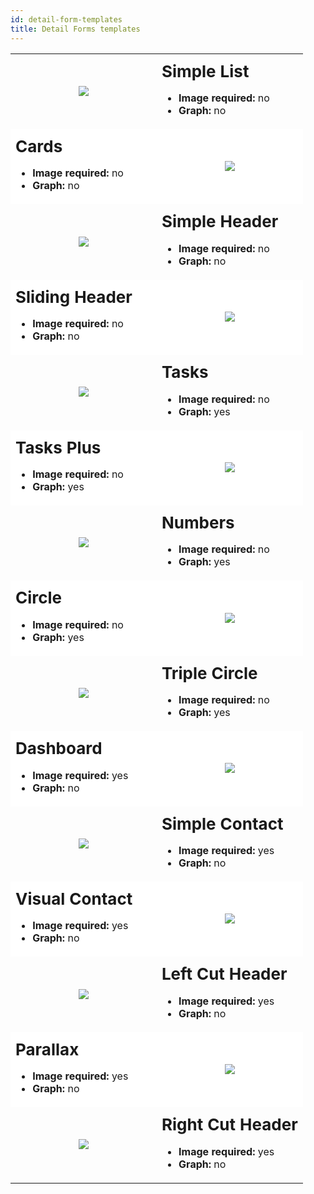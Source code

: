 ```yaml
---
id: detail-form-templates
title: Detail Forms templates
---
```


<div style="height: auto;">
<table>
<col width="50%">
<col width="50%">
<tr>
	<td style="height: auto; vertical-align: middle;text-align: center; border-color: #FFFFFF">
	<img style="max-height: 750px" src="../assets/en/templates/Simple-List-Detail-form.gif"/>
	</td>
	<td style="height: auto; vertical-align: middle;border-color: #FFFFFF">
	<h1 style="margin-top: 10px; font-size:26px">Simple List</h1>
	<ul style="font-size:16px">
	<li><strong>Image required:</strong> no</li>
	<li><strong>Graph:</strong> no</li></ul>
	</td>
	</tr>
<tr>
	<td style="height: auto; vertical-align: middle;border-color: #FFFFFF;background-color: #FFFFFF">
	<h1 style="margin-top: 10px; font-size:26px">Cards</h1>
	<ul style="font-size:16px">
	<li><strong>Image required:</strong> no</li>
	<li><strong>Graph:</strong> no</li></ul>
	</td>
	<td style="height: auto; vertical-align: middle;text-align: center; border-color: #FFFFFF;background-color: #FFFFFF">
	<img style="max-height: 750px" src="../assets/en/templates/Cards-Detail-form.gif"/>
	</td>
	</tr>
<tr>
	<td style="height: auto; vertical-align: middle;text-align: center; border-color: #FFFFFF">
	<img style="max-height: 750px" src="../assets/en/templates/Simple-Header-Detail-form.gif"/>
	</td>
	<td style="height: auto; vertical-align: middle;border-color: #FFFFFF">
	<h1 style="margin-top: 10px; font-size:26px">Simple Header</h1>
	<ul style="font-size:16px">
	<li><strong>Image required:</strong> no</li>
	<li><strong>Graph:</strong> no</li></ul>
	</td>
	</tr>
<tr>
	<td style="height: auto; vertical-align: middle;border-color: #FFFFFF;background-color: #FFFFFF">
	<h1 style="margin-top: 10px; font-size:26px">Sliding Header</h1>
	<ul style="font-size:16px">
	<li><strong>Image required:</strong> no</li>
	<li><strong>Graph:</strong> no</li></ul>
	</td>
	<td style="height: auto; vertical-align: middle;text-align: center; border-color: #FFFFFF;background-color: #FFFFFF">
	<img style="max-height: 750px" src="../assets/en/templates/Sliding-Header-Detail-form.gif"/>
	</td>
	</tr>
<tr>
	<td style="height: auto; vertical-align: middle;text-align: center; border-color: #FFFFFF">
	<img style="max-height: 750px" src="../assets/en/templates/Tasks-Detail-form.gif"/>
	</td>
	<td style="height: auto; vertical-align: middle;border-color: #FFFFFF">
	<h1 style="margin-top: 10px; font-size:26px">Tasks</h1>
	<ul style="font-size:16px">
	<li><strong>Image required:</strong> no</li>
	<li><strong>Graph:</strong> yes</li></ul>
	</td>
	</tr>
<tr>
	<td style="height: auto; vertical-align: middle;border-color: #FFFFFF;background-color: #FFFFFF">
	<h1 style="margin-top: 10px; font-size:26px">Tasks Plus</h1>
	<ul style="font-size:16px">
	<li><strong>Image required:</strong> no</li>
	<li><strong>Graph:</strong> yes</li></ul>
	</td>
	<td style="height: auto; vertical-align: middle;text-align: center; border-color: #FFFFFF;background-color: #FFFFFF">
	<img style="max-height: 750px" src="../assets/en/templates/Tasks-Plus-Detail-form.gif"/>
	</td>
	</tr>
<tr>
	<td style="height: auto; vertical-align: middle;text-align: center; border-color: #FFFFFF">
	<img style="max-height: 750px" src="../assets/en/templates/Numbers-Detail-form.gif"/>
	</td>
	<td style="height: auto; vertical-align: middle;border-color: #FFFFFF">
	<h1 style="margin-top: 10px; font-size:26px">Numbers</h1>
	<ul style="font-size:16px">
	<li><strong>Image required:</strong> no</li>
	<li><strong>Graph:</strong> yes</li></ul>
	</td>
	</tr>
<tr>
	<td style="height: auto; vertical-align: middle;border-color: #FFFFFF;background-color: #FFFFFF">
	<h1 style="margin-top: 10px; font-size:26px">Circle</h1>
	<ul style="font-size:16px">
	<li><strong>Image required:</strong> no</li>
	<li><strong>Graph:</strong> yes</li></ul>
	</td>
	<td style="height: auto; vertical-align: middle;text-align: center; border-color: #FFFFFF;background-color: #FFFFFF">
	<img style="max-height: 750px" src="../assets/en/templates/Circle-Detail-form.gif"/>
	</td>
	</tr>
<tr>
	<td style="height: auto; vertical-align: middle;text-align: center; border-color: #FFFFFF">
	<img style="max-height: 750px" src="../assets/en/templates/Triple-Circle-Detail-form.gif"/>
	</td>
	<td style="height: auto; vertical-align: middle;border-color: #FFFFFF">
	<h1 style="margin-top: 10px; font-size:26px">Triple Circle</h1>
	<ul style="font-size:16px">
	<li><strong>Image required:</strong> no</li>
	<li><strong>Graph:</strong> yes</li></ul>
	</td>
	</tr>
<tr>
	<td style="height: auto; vertical-align: middle;border-color: #FFFFFF;background-color: #FFFFFF">
	<h1 style="margin-top: 10px; font-size:26px">Dashboard</h1>
	<ul style="font-size:16px">
	<li><strong>Image required:</strong> yes</li>
	<li><strong>Graph:</strong> no</li></ul>
	</td>
	<td style="height: auto; vertical-align: middle;text-align: center; border-color: #FFFFFF;background-color: #FFFFFF">
	<img style="max-height: 750px" src="../assets/en/templates/Dashboard-Detail-form.gif"/>
	</td>
	</tr>
<tr>
	<td style="height: auto; vertical-align: middle;text-align: center; border-color: #FFFFFF">
	<img style="max-height: 750px" src="../assets/en/templates/Simple-Contact-Detail-form.gif"/>
	</td>
	<td style="height: auto; vertical-align: middle;border-color: #FFFFFF">
	<h1 style="margin-top: 10px; font-size:26px">Simple Contact</h1>
	<ul style="font-size:16px">
	<li><strong>Image required:</strong> yes</li>
	<li><strong>Graph:</strong> no</li></ul>
	</td>
	</tr>
<tr>
	<td style="height: auto; vertical-align: middle;border-color: #FFFFFF;background-color: #FFFFFF">
	<h1 style="margin-top: 10px; font-size:26px">Visual Contact</h1>
	<ul style="font-size:16px">
	<li><strong>Image required:</strong> yes</li>
	<li><strong>Graph:</strong> no</li></ul>
	</td>
	<td style="height: auto; vertical-align: middle;text-align: center; border-color: #FFFFFF;background-color: #FFFFFF">
	<img style="max-height: 750px" src="../assets/en/templates/Visual-Contact-Detail-form.gif"/>
	</td>
	</tr>
<tr>
	<td style="height: auto; vertical-align: middle;text-align: center; border-color: #FFFFFF">
	<img style="max-height: 750px" src="../assets/en/templates/Left-Cut-Header-Detail-form.gif"/>
	</td>
	<td style="height: auto; vertical-align: middle;border-color: #FFFFFF">
	<h1 style="margin-top: 10px; font-size:26px">Left Cut Header</h1>
	<ul style="font-size:16px">
	<li><strong>Image required:</strong> yes</li>
	<li><strong>Graph:</strong> no</li></ul>
	</td>
	</tr>
<tr>
	<td style="height: auto; vertical-align: middle;border-color: #FFFFFF;background-color: #FFFFFF">
	<h1 style="margin-top: 10px; font-size:26px">Parallax</h1>
	<ul style="font-size:16px">
	<li><strong>Image required:</strong> yes</li>
	<li><strong>Graph:</strong> no</li></ul>
	</td>
	<td style="height: auto; vertical-align: middle;text-align: center; border-color: #FFFFFF;background-color: #FFFFFF">
	<img style="max-height: 750px" src="../assets/en/templates/Parallax-Detail-form.gif"/>
	</td>
	</tr>
<tr>
	<td style="height: auto; vertical-align: middle;text-align: center; border-color: #FFFFFF">
	<img style="max-height: 750px" src="../assets/en/templates/Right-Cut-Header-Detail-form.gif"/>
	</td>
	<td style="height: auto; vertical-align: middle;border-color: #FFFFFF">
	<h1 style="margin-top: 10px; font-size:26px">Right Cut Header</h1>
	<ul style="font-size:16px">
	<li><strong>Image required:</strong> yes</li>
	<li><strong>Graph:</strong> no</li></ul>
	</td>
	</tr>
</table>
</div>